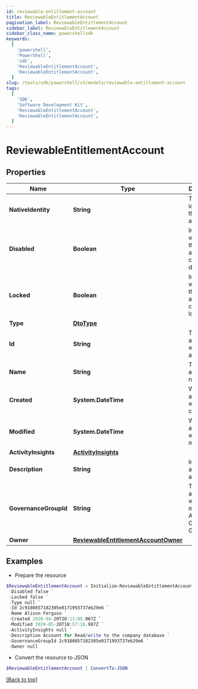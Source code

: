 ```yaml
---
id: reviewable-entitlement-account
title: ReviewableEntitlementAccount
pagination_label: ReviewableEntitlementAccount
sidebar_label: ReviewableEntitlementAccount
sidebar_class_name: powershellsdk
keywords:
  [
    'powershell',
    'PowerShell',
    'sdk',
    'ReviewableEntitlementAccount',
    'ReviewableEntitlementAccount',
  ]
slug: /tools/sdk/powershell/v3/models/reviewable-entitlement-account
tags:
  [
    'SDK',
    'Software Development Kit',
    'ReviewableEntitlementAccount',
    'ReviewableEntitlementAccount',
  ]
---
```


# ReviewableEntitlementAccount

## Properties

| Name | Type | Description | Notes |
| --- | --- | --- | --- |
| **NativeIdentity** | **String** | The native identity for this account | [optional] |
| **Disabled** | **Boolean** | Indicates whether this account is currently disabled | [optional] [default to $false] |
| **Locked** | **Boolean** | Indicates whether this account is currently locked | [optional] [default to $false] |
| **Type** | [**DtoType**](dto-type) |  | [optional] |
| **Id** | **String** | The id associated with the account | [optional] |
| **Name** | **String** | The account name | [optional] |
| **Created** | **System.DateTime** | When the account was created | [optional] |
| **Modified** | **System.DateTime** | When the account was last modified | [optional] |
| **ActivityInsights** | [**ActivityInsights**](activity-insights) |  | [optional] |
| **Description** | **String** | Information about the account | [optional] |
| **GovernanceGroupId** | **String** | The id associated with the machine Account Governance Group | [optional] |
| **Owner** | [**ReviewableEntitlementAccountOwner**](reviewable-entitlement-account-owner) |  | [optional] |

## Examples

- Prepare the resource

```powershell
$ReviewableEntitlementAccount = Initialize-ReviewableEntitlementAccount  -NativeIdentity CN=Alison Ferguso `
 -Disabled false `
 -Locked false `
 -Type null `
 -Id 2c9180857182305e0171993737eb29e6 `
 -Name Alison Ferguso `
 -Created 2020-04-20T20:11:05.067Z `
 -Modified 2020-05-20T18:57:16.987Z `
 -ActivityInsights null `
 -Description Account for Read/write to the company database `
 -GovernanceGroupId 2c9180857182305e0171993737eb29e6 `
 -Owner null
```

- Convert the resource to JSON

```powershell
$ReviewableEntitlementAccount | ConvertTo-JSON
```

[[Back to top]](#)
